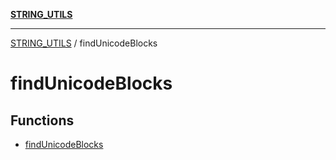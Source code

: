 [**STRING_UTILS**](../README.md)

***

[STRING_UTILS](../README.md) / findUnicodeBlocks

# findUnicodeBlocks

## Functions

- [findUnicodeBlocks](functions/findUnicodeBlocks.md)
